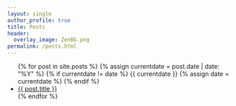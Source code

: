 ```yaml
---
layout: single
author_profile: true
title: Posts
header:
  overlay_image: ZenBG.png
permalink: /posts.html
---
```


<ul>
{% for post in site.posts %}
  {% assign currentdate = post.date | date: "%Y" %}
  {% if currentdate != date %}
    {{ currentdate }}
    {% assign date = currentdate %} 
  {% endif %}
    <li><a href="{{ post.url }}">{{ post.title }}</a></li>
{% endfor %}
</ul>
